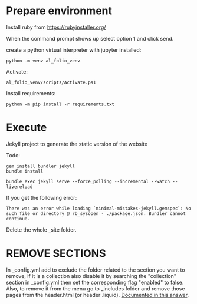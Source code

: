 # Prepare environment

Install ruby from https://rubyinstaller.org/

When the command prompt shows up select option 1 and click send.

create a python virtual interpreter with jupyter installed:

    python -m venv al_folio_venv

Activate:

    al_folio_venv/scripts/Activate.ps1

Install requirements:

    python -m pip install -r requirements.txt

# Execute

Jekyll project to generate the static version of the website

Todo:

    gem install bundler jekyll
    bundle install

    bundle exec jekyll serve --force_polling --incremental --watch --livereload


If you get the following error:

    There was an error while loading `minimal-mistakes-jekyll.gemspec`: No such file or directory @ rb_sysopen - ./package.json. Bundler cannot continue.

Delete the whole _site folder.

# REMOVE SECTIONS

In _config.yml add to exclude the folder related to the section you want to remove, if it is a collection also disable it by searching the "collection" section in _config.yml then set the corresponding flag "enabled" to false.
Also, to remove it from the menu go to _includes folder and remove those pages from the header.html (or header .liquid). [Documented in this answer](https://github.com/alshedivat/al-folio/issues/67).